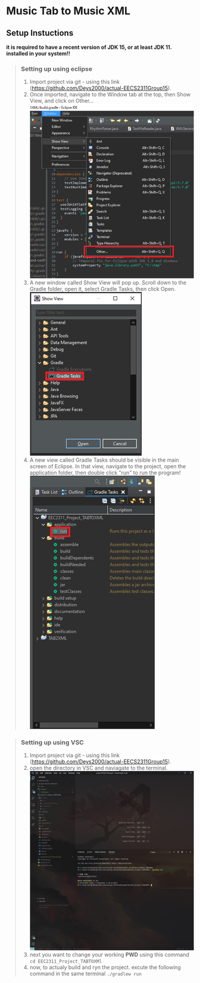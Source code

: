 # Music Tab to Music XML


## Setup Instuctions

**it is required to have a recent version of JDK 15, or at least JDK 11. installed in your system!!**

 > ### Setting up using eclipse
 > 1.  Import project via git - using this link (https://github.com/Deys2000/actual-EECS2311Group15).
 > 2.  Once imported, navigate to the Window tab at the top, then Show View, and click on Other... 
 > ![windowToOther](windowToOther.png)
 > 3.  A new window called Show View will pop up. Scroll down to the Gradle folder, open it, select Gradle Tasks, then click Open. 
 > ![showViewToGradle](showViewToGradle.png)
 > 4.  A new view called Gradle Tasks should be visible in the main screen of Eclipse. In that view, navigate to the project, open the application folder, then double click "run" to run the program!
 > ![buildToRunSmall](buildToRunSmall.png)


 > ### Setting up using VSC
 > 1.  Import project via git - using this link (https://github.com/Deys2000/actual-EECS2311Group15).
 > 2.  open the directory in VSC and naviagate to the terminal.![vscTerminal](vscTerminal.PNG) 
 > 3.  next you want to change your working **PWD** using this command `cd EEC2311_Project_TABTOXMl`
 > 4.  now, to actualy build and ryn the project. excute the following command in the same terminal `./gradlew run`

